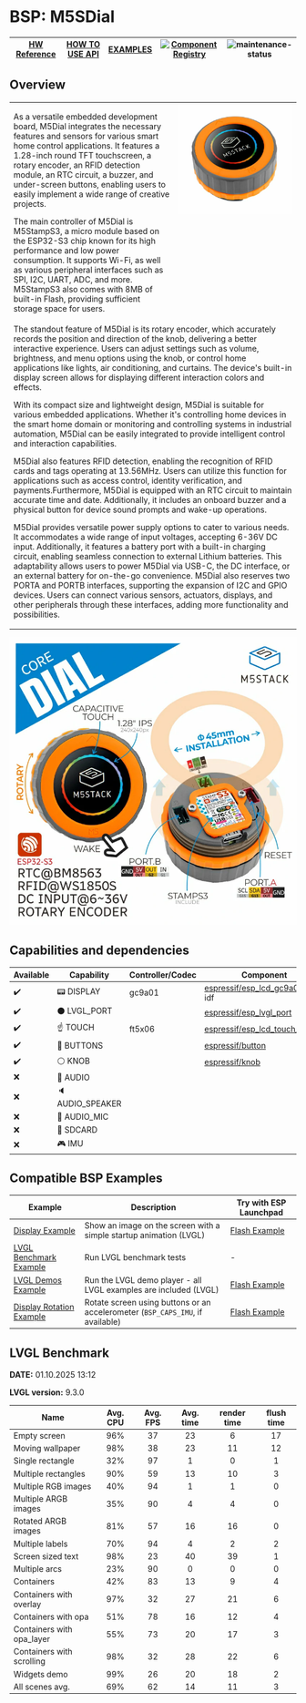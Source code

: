# BSP: M5SDial

| [HW Reference](https://docs.m5stack.com/en/core/M5Dial) | [HOW TO USE API](#api-reference) | [EXAMPLES](#compatible-bsp-examples) | [![Component Registry](https://components.espressif.com/components/espressif/m5dial/badge.svg)](https://components.espressif.com/components/espressif/m5dial) | ![maintenance-status](https://img.shields.io/badge/maintenance-actively--developed-brightgreen.svg) |
| --- | --- | --- | --- | -- |

## Overview

<table>
<tr><td>

As a versatile embedded development board, M5Dial integrates the necessary features and sensors for various smart home control applications. It features a 1.28-inch round TFT touchscreen, a rotary encoder, an RFID detection module, an RTC circuit, a buzzer, and under-screen buttons, enabling users to easily implement a wide range of creative projects.

The main controller of M5Dial is M5StampS3, a micro module based on the ESP32-S3 chip known for its high performance and low power consumption. It supports Wi-Fi, as well as various peripheral interfaces such as SPI, I2C, UART, ADC, and more. M5StampS3 also comes with 8MB of built-in Flash, providing sufficient storage space for users.

</td><td width="200" valign="top">
  <img src="doc/m5dial.webp">
</td></tr>
<tr><td colspan="2">
The standout feature of M5Dial is its rotary encoder, which accurately records the position and direction of the knob, delivering a better interactive experience. Users can adjust settings such as volume, brightness, and menu options using the knob, or control home applications like lights, air conditioning, and curtains. The device's built-in display screen allows for displaying different interaction colors and effects.

With its compact size and lightweight design, M5Dial is suitable for various embedded applications. Whether it's controlling home devices in the smart home domain or monitoring and controlling systems in industrial automation, M5Dial can be easily integrated to provide intelligent control and interaction capabilities.

M5Dial also features RFID detection, enabling the recognition of RFID cards and tags operating at 13.56MHz. Users can utilize this function for applications such as access control, identity verification, and payments.Furthermore, M5Dial is equipped with an RTC circuit to maintain accurate time and date. Additionally, it includes an onboard buzzer and a physical button for device sound prompts and wake-up operations.

M5Dial provides versatile power supply options to cater to various needs. It accommodates a wide range of input voltages, accepting 6-36V DC input. Additionally, it features a battery port with a built-in charging circuit, enabling seamless connection to external Lithium batteries. This adaptability allows users to power M5Dial via USB-C, the DC interface, or an external battery for on-the-go convenience. M5Dial also reserves two PORTA and PORTB interfaces, supporting the expansion of I2C and GPIO devices. Users can connect various sensors, actuators, displays, and other peripherals through these interfaces, adding more functionality and possibilities.
</td></tr>
</table>


![image](doc/pic.webp)

## Capabilities and dependencies

<div align="center">
<!-- START_DEPENDENCIES -->

|     Available    |       Capability       |Controller/Codec|                                                  Component                                                 |   Version  |
|------------------|------------------------|----------------|------------------------------------------------------------------------------------------------------------|------------|
|:heavy_check_mark:|     :pager: DISPLAY    |     gc9a01     |  [espressif/esp_lcd_gc9a01](https://components.espressif.com/components/espressif/esp_lcd_gc9a01)<br/>idf  |^2<br/>>=5.3|
|:heavy_check_mark:|:black_circle: LVGL_PORT|                |       [espressif/esp_lvgl_port](https://components.espressif.com/components/espressif/esp_lvgl_port)       |     ^2     |
|:heavy_check_mark:|    :point_up: TOUCH    |     ft5x06     |[espressif/esp_lcd_touch_ft5x06](https://components.espressif.com/components/espressif/esp_lcd_touch_ft5x06)|     ^1     |
|:heavy_check_mark:| :radio_button: BUTTONS |                |              [espressif/button](https://components.espressif.com/components/espressif/button)              |     ^4     |
|:heavy_check_mark:|   :white_circle: KNOB  |                |                [espressif/knob](https://components.espressif.com/components/espressif/knob)                |     ^1     |
|        :x:       |  :musical_note: AUDIO  |                |                                                                                                            |            |
|        :x:       | :speaker: AUDIO_SPEAKER|                |                                                                                                            |            |
|        :x:       | :microphone: AUDIO_MIC |                |                                                                                                            |            |
|        :x:       |  :floppy_disk: SDCARD  |                |                                                                                                            |            |
|        :x:       |    :video_game: IMU    |                |                                                                                                            |            |

<!-- END_DEPENDENCIES -->
</div>

## Compatible BSP Examples

<div align="center">
<!-- START_EXAMPLES -->

| Example | Description | Try with ESP Launchpad |
| ------- | ----------- | ---------------------- |
| [Display Example](https://github.com/espressif/esp-bsp/tree/master/examples/display) | Show an image on the screen with a simple startup animation (LVGL) | [Flash Example](https://espressif.github.io/esp-launchpad/?flashConfigURL=https://espressif.github.io/esp-bsp/config.toml&app=display-) |
| [LVGL Benchmark Example](https://github.com/espressif/esp-bsp/tree/master/examples/display_lvgl_benchmark) | Run LVGL benchmark tests | - |
| [LVGL Demos Example](https://github.com/espressif/esp-bsp/tree/master/examples/display_lvgl_demos) | Run the LVGL demo player - all LVGL examples are included (LVGL) | [Flash Example](https://espressif.github.io/esp-launchpad/?flashConfigURL=https://espressif.github.io/esp-bsp/config.toml&app=display_lvgl_demos-) |
| [Display Rotation Example](https://github.com/espressif/esp-bsp/tree/master/examples/display_rotation) | Rotate screen using buttons or an accelerometer (`BSP_CAPS_IMU`, if available) | [Flash Example](https://espressif.github.io/esp-launchpad/?flashConfigURL=https://espressif.github.io/esp-bsp/config.toml&app=display_rotation-) |

<!-- END_EXAMPLES -->
</div>

<!-- START_BENCHMARK -->

## LVGL Benchmark

**DATE:** 01.10.2025 13:12

**LVGL version:** 9.3.0

| Name | Avg. CPU | Avg. FPS | Avg. time | render time | flush time |
| ---- | :------: | :------: | :-------: | :---------: | :--------: |
| Empty screen | 96%  | 37  | 23  | 6  | 17  |
| Moving wallpaper | 98%  | 38  | 23  | 11  | 12  |
| Single rectangle | 32%  | 97  | 1  | 0  | 1  |
| Multiple rectangles | 90%  | 59  | 13  | 10  | 3  |
| Multiple RGB images | 40%  | 94  | 1  | 1  | 0  |
| Multiple ARGB images | 35%  | 90  | 4  | 4  | 0  |
| Rotated ARGB images | 81%  | 57  | 16  | 16  | 0  |
| Multiple labels | 70%  | 94  | 4  | 2  | 2  |
| Screen sized text | 98%  | 23  | 40  | 39  | 1  |
| Multiple arcs | 23%  | 90  | 0  | 0  | 0  |
| Containers | 42%  | 83  | 13  | 9  | 4  |
| Containers with overlay | 97%  | 32  | 27  | 21  | 6  |
| Containers with opa | 51%  | 78  | 16  | 12  | 4  |
| Containers with opa_layer | 55%  | 73  | 20  | 17  | 3  |
| Containers with scrolling | 98%  | 32  | 28  | 22  | 6  |
| Widgets demo | 99%  | 26  | 20  | 18  | 2  |
| All scenes avg. | 69%  | 62  | 14  | 11  | 3  |



<!-- END_BENCHMARK -->
